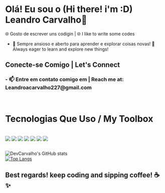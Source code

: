 # Olá! Eu sou o (Hi there! i'm :D) Leandro Carvalho👋
🌐 Gosto de escrever uns codigin | 🌐 I like to write some codes

- 🚀 Sempre ansioso e aberto para aprender e explorar coisas novas! 🚀 Always eager to learn and explore new things!

## Conecte-se Comigo | Let's Connect

<h3>- 📫 Entre em contato comigo em | Reach me at: Leandroacarvalho227@gmail.com<br></h3>
<br>
  <h1>Tecnologias Que Uso / My Toolbox</h1>

<div style='display: inline_block'><br/>
  <img align="center" alt"HTML5" src="https://img.shields.io/badge/HTML5-E34F26?style=for-the-badge&logo=html5&logoColor=white"/>
  <img align="center" alt"CSS3" src="https://img.shields.io/badge/CSS3-1572B6?style=for-the-badge&logo=css3&logoColor=white"/>
  <img align="center" alt"JavaScript" src="https://img.shields.io/badge/JavaScript-F7DF1E?style=for-the-badge&logo=javascript&logoColor=black"/>
  <img align="center" alt"Angular" src="https://img.shields.io/badge/Angular-DD0031?style=for-the-badge&logo=angular&logoColor=white"/>
  <img align="center" alt"Bootstrap" src="https://img.shields.io/badge/Bootstrap-563D7C?style=for-the-badge&logo=bootstrap&logoColor=white"/>
  <img align="center" alt"NodeJS" src="https://img.shields.io/badge/Node.js-43853D?style=for-the-badge&logo=node.js&logoColor=white"/>
  <img align="center" alt"AWS" src="https://img.shields.io/badge/Amazon_AWS-FF9900?style=for-the-badge&logo=amazonaws&logoColor=white"/>
</div> <br>

![DevCarvalho's GitHub stats](https://github-readme-stats.vercel.app/api?username=LeandroCarvalho2022&show_icons=true&theme=tokyonight)<br>
[![Top Langs](https://github-readme-stats.vercel.app/api/top-langs/?username=LeandroCarvalho2022)](https://github.com/LeandroCarvalho2022/github-readme-stats) <br>

## Best regards! keep coding and sipping coffee! ☕️✨

